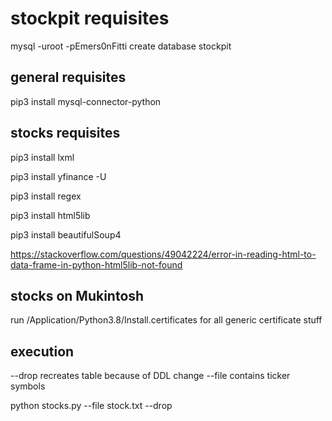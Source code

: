 # stockpit requisites

mysql -uroot -pEmers0nFitti
create database stockpit

## general requisites
pip3 install mysql-connector-python

## stocks requisites
pip3 install lxml

pip3 install yfinance -U

pip3 install regex

pip3 install html5lib

pip3 install beautifulSoup4

https://stackoverflow.com/questions/49042224/error-in-reading-html-to-data-frame-in-python-html5lib-not-found
## stocks on Mukintosh
run /Application/Python3.8/Install.certificates for all generic certificate stuff


## execution
--drop recreates table because of DDL change
--file contains ticker symbols

python stocks.py --file stock.txt --drop

